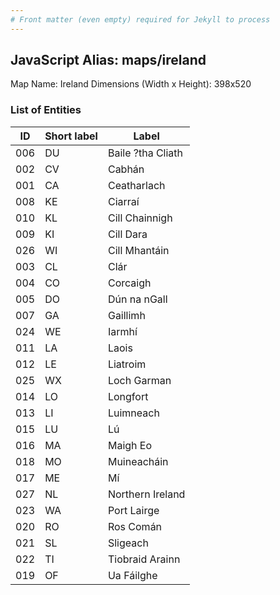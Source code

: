 ```yaml
---
# Front matter (even empty) required for Jekyll to process
---
```


## JavaScript Alias: maps/ireland

Map Name: Ireland
Dimensions (Width x Height): 398x520





### List of Entities

ID | Short label | Label
---|---|---|
006|DU|Baile ?tha Cliath
002|CV|Cabhán
001|CA|Ceatharlach
008|KE|Ciarraí
010|KL|Cill Chainnigh
009|KI|Cill Dara
026|WI|Cill Mhantáin
003|CL|Clár
004|CO|Corcaigh
005|DO|Dún na nGall
007|GA|Gaillimh
024|WE|Iarmhí
011|LA|Laois
012|LE|Liatroim
025|WX|Loch Garman
014|LO|Longfort
013|LI|Luimneach
015|LU|Lú
016|MA|Maigh Eo
018|MO|Muineacháin
017|ME|Mí
027|NL|Northern Ireland
023|WA|Port Lairge
020|RO|Ros Comán
021|SL|Sligeach
022|TI|Tiobraid Arainn
019|OF|Ua Fáilghe

